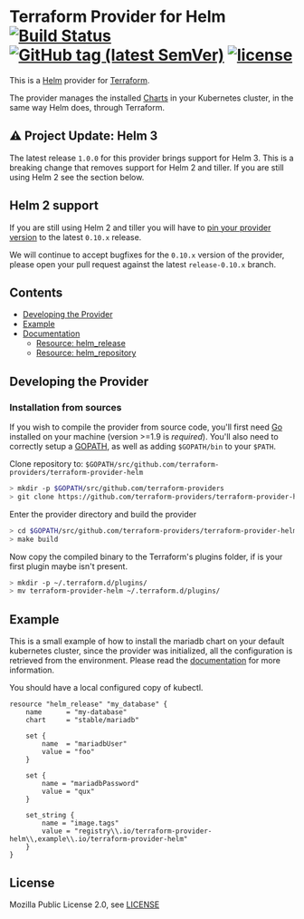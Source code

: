Terraform Provider for Helm
[![Build Status](https://travis-ci.org/terraform-providers/terraform-provider-helm.svg?branch=master)](https://travis-ci.org/terraform-providers/terraform-provider-helm)
[![GitHub tag (latest SemVer)](https://img.shields.io/github/v/tag/terraform-providers/terraform-provider-helm?label=release)](https://github.com/terraform-providers/terraform-provider-helm/releases)
[![license](https://img.shields.io/github/license/terraform-providers/terraform-provider-helm.svg)]()
===========================

This is a [Helm](https://github.com/kubernetes/helm) provider for [Terraform](https://www.terraform.io/).

The provider manages the installed [Charts](https://github.com/kubernetes/charts) in your Kubernetes cluster, in the same way Helm does, through Terraform.

⚠️ Project Update: Helm 3
---

The latest release `1.0.0` for this provider brings support for Helm 3. This is a breaking change that removes support for Helm 2 and tiller. If you are still using Helm 2 see the section below.

Helm 2 support 
---

If you are still using Helm 2 and tiller you will have to [pin your provider version](https://www.terraform.io/docs/configuration/providers.html#provider-versions) to the latest `0.10.x` release. 

We will continue to accept bugfixes for the `0.10.x` version of the provider, please open your pull request against the latest `release-0.10.x` branch. 


Contents
--------

* [Developing the Provider](#developing-the-provider)
* [Example](#example)
* [Documentation](https://www.terraform.io/docs/providers/helm/index.html)
  * [Resource: helm_release](https://www.terraform.io/docs/providers/helm/release.html)
  * [Resource: helm_repository](https://www.terraform.io/docs/providers/helm/repository.html)


Developing the Provider
------------

### Installation from sources

If you wish to compile the provider from source code, you'll first need [Go](http://www.golang.org) installed on your machine (version >=1.9 is *required*). You'll also need to correctly setup a [GOPATH](http://golang.org/doc/code.html#GOPATH), as well as adding `$GOPATH/bin` to your `$PATH`.

Clone repository to: `$GOPATH/src/github.com/terraform-providers/terraform-provider-helm`

```sh
> mkdir -p $GOPATH/src/github.com/terraform-providers
> git clone https://github.com/terraform-providers/terraform-provider-helm.git $GOPATH/src/github.com/terraform-providers/terraform-provider-helm
```

Enter the provider directory and build the provider

```sh
> cd $GOPATH/src/github.com/terraform-providers/terraform-provider-helm
> make build
```

Now copy the compiled binary to the Terraform's plugins folder, if is your first plugin maybe isn't present.

```sh
> mkdir -p ~/.terraform.d/plugins/
> mv terraform-provider-helm ~/.terraform.d/plugins/
```

Example
-------

This is a small example of how to install the mariadb chart on your default
kubernetes cluster, since the provider was initialized, all the configuration
is retrieved from the environment. Please read the [documentation](https://www.terraform.io/docs/providers/helm/index.html) for more
information.

You should have a local configured copy of kubectl.

```hcl
resource "helm_release" "my_database" {
    name      = "my-database"
    chart     = "stable/mariadb"

    set {
        name  = "mariadbUser"
        value = "foo"
    }

    set {
        name = "mariadbPassword"
        value = "qux"
    }

    set_string {
        name = "image.tags"
        value = "registry\\.io/terraform-provider-helm\\,example\\.io/terraform-provider-helm"
    }
}
```

License
-------

Mozilla Public License 2.0, see [LICENSE](LICENSE)
